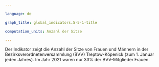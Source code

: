 ```yaml
---

language: de   

graph_title: global_indicators.5-5-1-title

computation_units: Anzahl der Sitze

---
```


Der Indikator zeigt die Anzahl der Sitze von Frauen und Männern in der Bezirksverordnetenversammlung (BVV) Treptow-Köpenick (zum 1. Januar jeden Jahres). Im Jahr 2021 waren nur 33% der BVV-Mitglieder Frauen.

